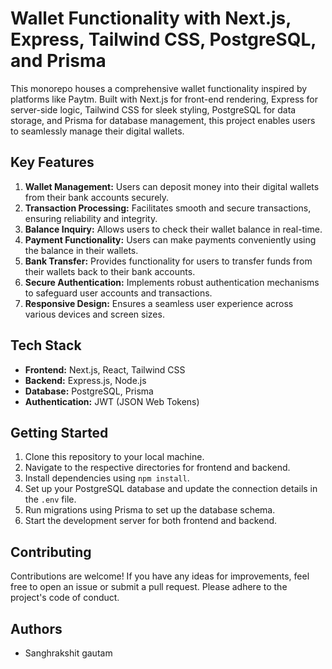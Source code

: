 # Wallet Functionality with Next.js, Express, Tailwind CSS, PostgreSQL, and Prisma

This monorepo houses a comprehensive wallet functionality inspired by platforms like Paytm. Built with Next.js for front-end rendering, Express for server-side logic, Tailwind CSS for sleek styling, PostgreSQL for data storage, and Prisma for database management, this project enables users to seamlessly manage their digital wallets.

## Key Features

1. **Wallet Management:** Users can deposit money into their digital wallets from their bank accounts securely.
2. **Transaction Processing:** Facilitates smooth and secure transactions, ensuring reliability and integrity.
3. **Balance Inquiry:** Allows users to check their wallet balance in real-time.
4. **Payment Functionality:** Users can make payments conveniently using the balance in their wallets.
5. **Bank Transfer:** Provides functionality for users to transfer funds from their wallets back to their bank accounts.
6. **Secure Authentication:** Implements robust authentication mechanisms to safeguard user accounts and transactions.
7. **Responsive Design:** Ensures a seamless user experience across various devices and screen sizes.

## Tech Stack

- **Frontend:** Next.js, React, Tailwind CSS
- **Backend:** Express.js, Node.js
- **Database:** PostgreSQL, Prisma
- **Authentication:** JWT (JSON Web Tokens)

## Getting Started

1. Clone this repository to your local machine.
2. Navigate to the respective directories for frontend and backend.
3. Install dependencies using `npm install`.
4. Set up your PostgreSQL database and update the connection details in the `.env` file.
5. Run migrations using Prisma to set up the database schema.
6. Start the development server for both frontend and backend.

## Contributing

Contributions are welcome! If you have any ideas for improvements, feel free to open an issue or submit a pull request. Please adhere to the project's code of conduct.

## Authors

- Sanghrakshit gautam
